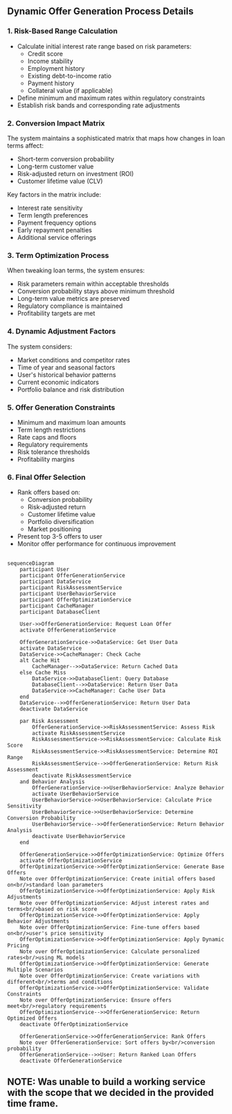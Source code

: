 ## Dynamic Offer Generation Process Details

### 1. Risk-Based Range Calculation
- Calculate initial interest rate range based on risk parameters:
  - Credit score
  - Income stability
  - Employment history
  - Existing debt-to-income ratio
  - Payment history
  - Collateral value (if applicable)
- Define minimum and maximum rates within regulatory constraints
- Establish risk bands and corresponding rate adjustments

### 2. Conversion Impact Matrix
The system maintains a sophisticated matrix that maps how changes in loan terms affect:
- Short-term conversion probability
- Long-term customer value
- Risk-adjusted return on investment (ROI)
- Customer lifetime value (CLV)

Key factors in the matrix include:
- Interest rate sensitivity
- Term length preferences
- Payment frequency options
- Early repayment penalties
- Additional service offerings

### 3. Term Optimization Process
When tweaking loan terms, the system ensures:
- Risk parameters remain within acceptable thresholds
- Conversion probability stays above minimum threshold
- Long-term value metrics are preserved
- Regulatory compliance is maintained
- Profitability targets are met

### 4. Dynamic Adjustment Factors
The system considers:
- Market conditions and competitor rates
- Time of year and seasonal factors
- User's historical behavior patterns
- Current economic indicators
- Portfolio balance and risk distribution

### 5. Offer Generation Constraints
- Minimum and maximum loan amounts
- Term length restrictions
- Rate caps and floors
- Regulatory requirements
- Risk tolerance thresholds
- Profitability margins

### 6. Final Offer Selection
- Rank offers based on:
  - Conversion probability
  - Risk-adjusted return
  - Customer lifetime value
  - Portfolio diversification
  - Market positioning
- Present top 3-5 offers to user
- Monitor offer performance for continuous improvement

##



```mermaid
sequenceDiagram
    participant User
    participant OfferGenerationService
    participant DataService
    participant RiskAssessmentService
    participant UserBehaviorService
    participant OfferOptimizationService
    participant CacheManager
    participant DatabaseClient

    User->>OfferGenerationService: Request Loan Offer
    activate OfferGenerationService
    
    OfferGenerationService->>DataService: Get User Data
    activate DataService
    DataService->>CacheManager: Check Cache
    alt Cache Hit
        CacheManager-->>DataService: Return Cached Data
    else Cache Miss
        DataService->>DatabaseClient: Query Database
        DatabaseClient-->>DataService: Return User Data
        DataService->>CacheManager: Cache User Data
    end
    DataService-->>OfferGenerationService: Return User Data
    deactivate DataService

    par Risk Assessment
        OfferGenerationService->>RiskAssessmentService: Assess Risk
        activate RiskAssessmentService
        RiskAssessmentService->>RiskAssessmentService: Calculate Risk Score
        RiskAssessmentService->>RiskAssessmentService: Determine ROI Range
        RiskAssessmentService-->>OfferGenerationService: Return Risk Assessment
        deactivate RiskAssessmentService
    and Behavior Analysis
        OfferGenerationService->>UserBehaviorService: Analyze Behavior
        activate UserBehaviorService
        UserBehaviorService->>UserBehaviorService: Calculate Price Sensitivity
        UserBehaviorService->>UserBehaviorService: Determine Conversion Probability
        UserBehaviorService-->>OfferGenerationService: Return Behavior Analysis
        deactivate UserBehaviorService
    end

    OfferGenerationService->>OfferOptimizationService: Optimize Offers
    activate OfferOptimizationService
    OfferOptimizationService->>OfferOptimizationService: Generate Base Offers
    Note over OfferOptimizationService: Create initial offers based on<br/>standard loan parameters
    OfferOptimizationService->>OfferOptimizationService: Apply Risk Adjustments
    Note over OfferOptimizationService: Adjust interest rates and terms<br/>based on risk score
    OfferOptimizationService->>OfferOptimizationService: Apply Behavior Adjustments
    Note over OfferOptimizationService: Fine-tune offers based on<br/>user's price sensitivity
    OfferOptimizationService->>OfferOptimizationService: Apply Dynamic Pricing
    Note over OfferOptimizationService: Calculate personalized rates<br/>using ML models
    OfferOptimizationService->>OfferOptimizationService: Generate Multiple Scenarios
    Note over OfferOptimizationService: Create variations with different<br/>terms and conditions
    OfferOptimizationService->>OfferOptimizationService: Validate Constraints
    Note over OfferOptimizationService: Ensure offers meet<br/>regulatory requirements
    OfferOptimizationService-->>OfferGenerationService: Return Optimized Offers
    deactivate OfferOptimizationService

    OfferGenerationService->>OfferGenerationService: Rank Offers
    Note over OfferGenerationService: Sort offers by<br/>conversion probability
    OfferGenerationService-->>User: Return Ranked Loan Offers
    deactivate OfferGenerationService
```

## NOTE: Was unable to build a working service with the scope that we decided in the provided time frame. 